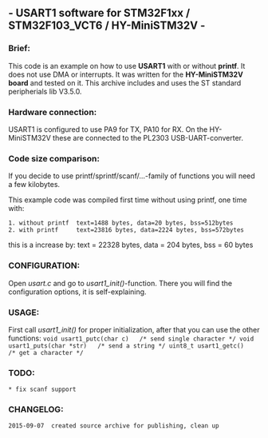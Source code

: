 ## - USART1 software for STM32F1xx / STM32F103_VCT6 / HY-MiniSTM32V -

### Brief:
This code is an example on how to use **USART1** with or without **printf**.
It does not use DMA or interrupts.
It was written for the **HY-MiniSTM32V board** and tested on it.
This archive includes and uses the ST standard peripherials lib V3.5.0.

### Hardware connection:
USART1 is configured to use PA9 for TX, PA10 for RX. On the HY-MiniSTM32V these
are connected to the PL2303 USB-UART-converter.

### Code size comparison:
If you decide to use printf/sprintf/scanf/...-family of functions
you will need a few kilobytes.

This example code was compiled first time without using printf, one time with:

	1. without printf  text=1488 bytes, data=20 bytes, bss=512bytes
	2. with printf     text=23816 bytes, data=2224 bytes, bss=572bytes

this is a increase by: text = 22328 bytes, data = 204 bytes, bss  = 60 bytes


### CONFIGURATION:
Open *usart.c* and go to *usart1_init()*-function. There you will find the 
configuration options, it is self-explaining.

### USAGE:
First call *usart1_init()* for proper initialization, after that you can use
the other functions:
`
	 void usart1_putc(char c)	/* send single character */
	 void usart1_puts(char *str)   /* send a string */
	 uint8_t usart1_getc()		/* get a character */
`

### TODO:
	* fix scanf support

### CHANGELOG:
	2015-09-07  created source archive for publishing, clean up
